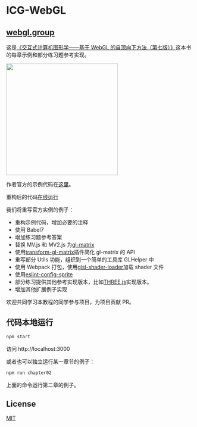 # ICG-WebGL

## [webgl.group](https://webgl.group/)

这是[《交互式计算机图形学——基于 WebGL 的自顶向下方法（第七版）》](https://book.douban.com/subject/26916420/)这本书的每章示例和部分练习题参考实现。

<img src="https://p5.ssl.qhimg.com/t01c52e0b46066ec4f8.jpg" width="300px">

作者官方的示例代码在[这里](https://github.com/esangel/WebGL)。

重构后的代码[在线运行](https://webgl.group/)

我们将重写官方实例的例子：

- 重构示例代码，增加必要的注释
- 使用 Babel7
- 增加练习题参考答案
- 替换 MV.js 和 MV2.js 为[gl-matrix](https://github.com/toji/gl-matrix)
- 使用[transform-gl-matrix](https://github.com/akira-cn/babel-plugin-transform-gl-matrix)插件简化 gl-matrix 的 API
- 重写部分 Utils 功能，组织到一个简单的工具库 GLHelper 中
- 使用 Webpack 打包，使用[glsl-shader-loader](https://github.com/migalooo/glsl-shader-loader)加载 shader 文件
- 使用[eslint-config-sprite](https://github.com/spritejs/eslint-config-sprite)
- 部分练习提供其他参考实现版本，比如[THREE.js](https://github.com/mrdoob/three.js)实现版本。
- 增加其他扩展例子实现

欢迎共同学习本教程的同学参与项目，为项目贡献 PR。

## 代码本地运行

```bash
npm start
```

访问 http://localhost:3000

或者也可以独立运行某一章节的例子：

```bash
npm run chapter02
```

上面的命令运行第二章的例子。

## License

[MIT](LICENSE)

